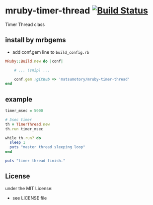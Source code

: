 # mruby-timer-thread   [![Build Status](https://travis-ci.org/matsumotory/mruby-timer-thread.svg?branch=master)](https://travis-ci.org/matsumotory/mruby-timer-thread)

Timer Thread class

## install by mrbgems
- add conf.gem line to `build_config.rb`

```ruby
MRuby::Build.new do |conf|

    # ... (snip) ...

    conf.gem :github => 'matsumotory/mruby-timer-thread'
end
```
## example
```ruby
timer_msec = 5000

# 5sec timer
th = TimerThread.new
th.run timer_msec

while th.run? do
  sleep 1
  puts "master thread sleeping loop"
end

puts "timer thread finish."
```

## License
under the MIT License:
- see LICENSE file
